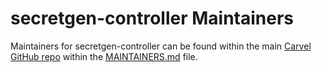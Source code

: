 # secretgen-controller Maintainers
Maintainers for secretgen-controller can be found within the main [Carvel GitHub repo](https://github.com/carvel-dev/carvel) within the [MAINTAINERS.md](https://github.com/carvel-dev/carvel/blob/develop/MAINTAINERS.md) file.

